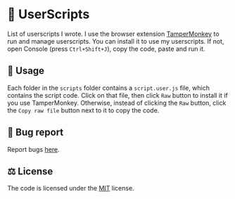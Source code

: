 # 📜 UserScripts

List of userscripts I wrote. I use the browser extension [TamperMonkey](https://www.tampermonkey.net/) to run and manage userscripts. You can install it to use my userscripts. If not, open Console (press `Ctrl+Shift+J`), copy the code, paste and run it.

## 📖 Usage

Each folder in the `scripts` folder contains a `script.user.js` file, which contains the script code. Click on that file, then click `Raw` button to install it if you use TamperMonkey. Otherwise, instead of clicking the `Raw` button, click the `Copy raw file` button next to it to copy the code.

## 🐛 Bug report

Report bugs [here](https://github.com/tientq64/userscripts/issues).

## ⚖️ License

The code is licensed under the [MIT](./LICENSE) license.
